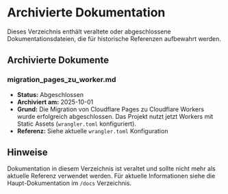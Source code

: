 # Archivierte Dokumentation

Dieses Verzeichnis enthält veraltete oder abgeschlossene Dokumentationsdateien, die für historische Referenzen aufbewahrt werden.

## Archivierte Dokumente

### migration_pages_zu_worker.md
- **Status:** Abgeschlossen
- **Archiviert am:** 2025-10-01
- **Grund:** Die Migration von Cloudflare Pages zu Cloudflare Workers wurde erfolgreich abgeschlossen. Das Projekt nutzt jetzt Workers mit Static Assets (`wrangler.toml` konfiguriert).
- **Referenz:** Siehe aktuelle `wrangler.toml` Konfiguration

## Hinweise

Dokumentation in diesem Verzeichnis ist veraltet und sollte nicht mehr als aktuelle Referenz verwendet werden. Für aktuelle Informationen siehe die Haupt-Dokumentation im `/docs` Verzeichnis.
